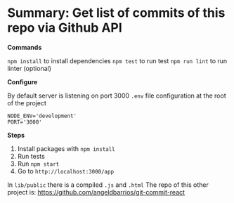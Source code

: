 # Summary: Get list of commits of this repo via Github API


**Commands**

`npm install` to install dependencies
`npm test` to run test
`npm run lint` to run linter (optional)

**Configure**

By default server is listening on port 3000
`.env` file configuration at the root of the project

```
NODE_ENV='development'
PORT='3000'
```

**Steps**

1.  Install packages with `npm install`
2.  Run tests
3.  Run  `npm start`
4.  Go to `http://localhost:3000/app`


In `lib/public` there is a compiled `.js` and `.html`
The repo of this other project is: https://github.com/angeldbarrios/git-commit-react
